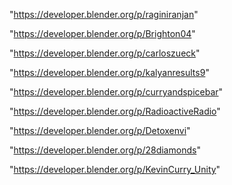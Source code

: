 "https://developer.blender.org/p/raginiranjan"

"https://developer.blender.org/p/Brighton04"

"https://developer.blender.org/p/carloszueck"

"https://developer.blender.org/p/kalyanresults9"

"https://developer.blender.org/p/curryandspicebar"

"https://developer.blender.org/p/RadioactiveRadio"

"https://developer.blender.org/p/Detoxenvi"

"https://developer.blender.org/p/28diamonds"

"https://developer.blender.org/p/KevinCurry_Unity"

 
 

